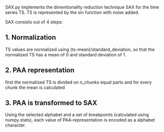 SAX.py implements the dimentionality reduction technique SAX for the time series TS. TS is represented by the sin function with noise added.

SAX consists out of 4 steps:
## 1. Normalization
TS values are normalized using (ts-mean)/standard_deviation, so that the normalized TS has a mean of 0 and standard deviation of 1.
## 2. PAA representation
first the normalized TS is divided on n_chunks equal parts and for every chunk the mean is calculated
## 3. PAA is transformed to SAX
Using the selected alphabet and a set of breakpoints (calculated using numpy.stats), each value of PAA-representation is encoded as a alphabet character.
